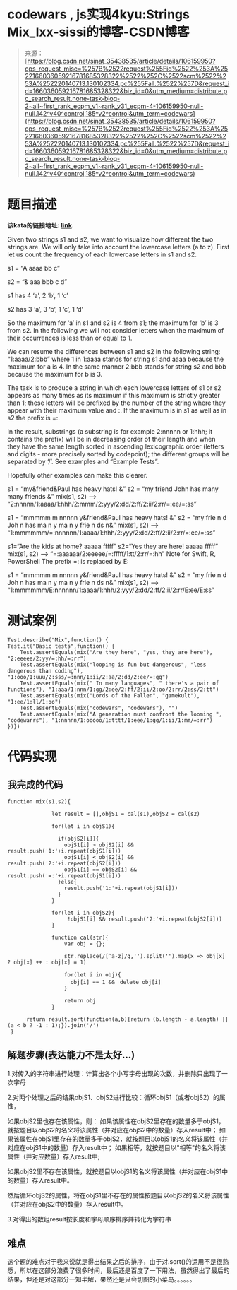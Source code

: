 <!--yml
category: codewars
date: 2022-08-13 11:42:07
-->

# codewars , js实现4kyu:Strings Mix_lxx-sissi的博客-CSDN博客

> 来源：[https://blog.csdn.net/sinat_35438535/article/details/106159950?ops_request_misc=%257B%2522request%255Fid%2522%253A%2522166036059216781685328322%2522%252C%2522scm%2522%253A%252220140713.130102334.pc%255Fall.%2522%257D&request_id=166036059216781685328322&biz_id=0&utm_medium=distribute.pc_search_result.none-task-blog-2~all~first_rank_ecpm_v1~rank_v31_ecpm-4-106159950-null-null.142^v40^control,185^v2^control&utm_term=codewars](https://blog.csdn.net/sinat_35438535/article/details/106159950?ops_request_misc=%257B%2522request%255Fid%2522%253A%2522166036059216781685328322%2522%252C%2522scm%2522%253A%252220140713.130102334.pc%255Fall.%2522%257D&request_id=166036059216781685328322&biz_id=0&utm_medium=distribute.pc_search_result.none-task-blog-2~all~first_rank_ecpm_v1~rank_v31_ecpm-4-106159950-null-null.142^v40^control,185^v2^control&utm_term=codewars)

# 题目描述

**该kata的链接地址: [link](https://www.codewars.com/kata/5629db57620258aa9d000014).**

Given two strings s1 and s2, we want to visualize how different the two strings are. We will only take into account the lowercase letters (a to z). First let us count the frequency of each lowercase letters in s1 and s2.

s1 = “A aaaa bb c”

s2 = “& aaa bbb c d”

s1 has 4 ‘a’, 2 ‘b’, 1 ‘c’

s2 has 3 ‘a’, 3 ‘b’, 1 ‘c’, 1 ‘d’

So the maximum for ‘a’ in s1 and s2 is 4 from s1; the maximum for ‘b’ is 3 from s2\. In the following we will not consider letters when the maximum of their occurrences is less than or equal to 1.

We can resume the differences between s1 and s2 in the following string: “1:aaaa/2:bbb” where 1 in 1:aaaa stands for string s1 and aaaa because the maximum for a is 4\. In the same manner 2:bbb stands for string s2 and bbb because the maximum for b is 3.

The task is to produce a string in which each lowercase letters of s1 or s2 appears as many times as its maximum if this maximum is strictly greater than 1; these letters will be prefixed by the number of the string where they appear with their maximum value and :. If the maximum is in s1 as well as in s2 the prefix is =:.

In the result, substrings (a substring is for example 2:nnnnn or 1:hhh; it contains the prefix) will be in decreasing order of their length and when they have the same length sorted in ascending lexicographic order (letters and digits - more precisely sorted by codepoint); the different groups will be separated by ‘/’. See examples and “Example Tests”.

Hopefully other examples can make this clearer.

s1 = “my&friend&Paul has heavy hats! &”
s2 = “my friend John has many many friends &”
mix(s1, s2) --> “2:nnnnn/1:aaaa/1:hhh/2:mmm/2:yyy/2:dd/2:ff/2:ii/2:rr/=:ee/=:ss”

s1 = “mmmmm m nnnnn y&friend&Paul has heavy hats! &”
s2 = “my frie n d Joh n has ma n y ma n y frie n ds n&”
mix(s1, s2) --> “1:mmmmmm/=:nnnnnn/1:aaaa/1:hhh/2:yyy/2:dd/2:ff/2:ii/2:rr/=:ee/=:ss”

s1=“Are the kids at home? aaaaa fffff”
s2=“Yes they are here! aaaaa fffff”
mix(s1, s2) --> “=:aaaaaa/2:eeeee/=:fffff/1:tt/2:rr/=:hh”
Note for Swift, R, PowerShell
The prefix =: is replaced by E:

s1 = “mmmmm m nnnnn y&friend&Paul has heavy hats! &”
s2 = “my frie n d Joh n has ma n y ma n y frie n ds n&”
mix(s1, s2) --> “1:mmmmmm/E:nnnnnn/1:aaaa/1:hhh/2:yyy/2:dd/2:ff/2:ii/2:rr/E:ee/E:ss”

# 测试案例

```
Test.describe("Mix",function() {
Test.it("Basic tests",function() {    
    Test.assertEquals(mix("Are they here", "yes, they are here"), "2:eeeee/2:yy/=:hh/=:rr")
    Test.assertEquals(mix("looping is fun but dangerous", "less dangerous than coding"), "1:ooo/1:uuu/2:sss/=:nnn/1:ii/2:aa/2:dd/2:ee/=:gg")
    Test.assertEquals(mix(" In many languages", " there's a pair of functions"), "1:aaa/1:nnn/1:gg/2:ee/2:ff/2:ii/2:oo/2:rr/2:ss/2:tt")
    Test.assertEquals(mix("Lords of the Fallen", "gamekult"), "1:ee/1:ll/1:oo")
    Test.assertEquals(mix("codewars", "codewars"), "")
    Test.assertEquals(mix("A generation must confront the looming ", "codewarrs"), "1:nnnnn/1:ooooo/1:tttt/1:eee/1:gg/1:ii/1:mm/=:rr")
})}) 
```

# 代码实现

## 我完成的代码

```
function mix(s1,s2){

              let result = [],objS1 = cal(s1),objS2 = cal(s2)

              for(let i in objS1){

                if(objS2[i]){
                  objS1[i] > objS2[i] && result.push('1:'+i.repeat(objS1[i]))   
                  objS1[i] < objS2[i] && result.push('2:'+i.repeat(objS2[i]))
                  objS1[i] == objS2[i] && result.push('=:'+i.repeat(objS1[i])) 
                }else{
                  result.push('1:'+i.repeat(objS1[i])) 
                }
              } 

              for(let i in objS2){
                   !objS1[i] && result.push('2:'+i.repeat(objS2[i]))
              }        

              function cal(str){
                  var obj = {};

                  str.replace(/[^a-z]/g,'').split('').map(x => obj[x] ? obj[x] ++ : obj[x] = 1)

                  for(let i in obj){
                    obj[i] == 1 &&　delete obj[i]
                  }

                  return obj
              }

      return result.sort(function(a,b){return (b.length - a.length) || (a < b ? -1 : 1);}).join('/')
 } 
```

## 解题步骤(表达能力不是太好…)

1.对传入的字符串进行处理：计算出各个小写字母出现的次数，并删除只出现了一次字母

2.对两个处理之后的结果objS1、objS2进行比较：循环objS1（或者objS2）的属性，

如果objS2里也存在该属性，则：
如果该属性在objS2里存在的数量多于objS1，就按题目以objS2的名义将该属性（并对应在objS2中的数量）存入result中；
如果该属性在objS1里存在的数量多于objS2，就按题目以objS1的名义将该属性（并对应在objS1中的数量）存入result中；
如果相等，就按题目以"相等"的名义将该属性（并对应数量）存入result中;

如果objS2里不存在该属性，就按题目以objS1的名义将该属性（并对应在objS1中的数量）存入result中。

然后循环objS2的属性，将在objS1里不存在的属性按题目以objS2的名义将该属性（并对应在objS2中的数量）存入result中。

3.对得出的数组result按长度和字母顺序排序并转化为字符串

## 难点

这个题的难点对于我来说就是得出结果之后的排序，由于对.sort()的运用不是很熟悉，所以在这部分浪费了很多时间，最后还是百度了一下用法，虽然得出了最后的结果，但还是对这部分一知半解，果然还是只会切图的小菜鸟。。。。。。